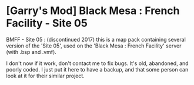 # [Garry's Mod] Black Mesa : French Facility - Site 05

BMFF - Site 05 : (discontinued 2017) this is a map pack containing several version of the 'Site 05',
used on the 'Black Mesa : French Facility' server (with .bsp and .vmf).

I don't now if it work, don't contact me to fix bugs. It's old, abandoned, and poorly coded. 
I just put it here to have a backup, and that some person can look at it for their similar project.